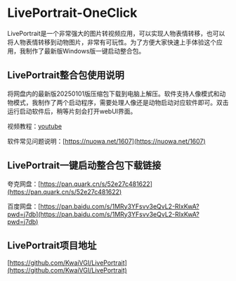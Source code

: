 # LivePortrait-OneClick

LivePortrait是一个非常强大的图片转视频应用，可以实现人物表情转移，也可以将人物表情转移到动物图片，非常有可玩性。为了方便大家快速上手体验这个应用，我制作了最新版Windows版一键启动整合包。

## LivePortrait整合包使用说明

将网盘内的最新版20250101版压缩包下载到电脑上解压。软件支持人像模式和动物模式，我制作了两个启动程序，需要处理人像还是动物启动对应软件即可。双击运行启动软件后，稍等片刻会打开webUI界面。

视频教程：[youtube](https://www.youtube.com/watch?v=Hu4GDziGPtM)

软件常见问题说明：[https://nuowa.net/1607](https://nuowa.net/1607)

## LivePortrait一键启动整合包下载链接

夸克网盘：[https://pan.quark.cn/s/52e27c481622](https://pan.quark.cn/s/52e27c481622)

百度网盘：[https://pan.baidu.com/s/1MRy3YFsvv3eQvL2-RIxKwA?pwd=j7db](https://pan.baidu.com/s/1MRy3YFsvv3eQvL2-RIxKwA?pwd=j7db)

## LivePortrait项目地址

[https://github.com/KwaiVGI/LivePortrait](https://github.com/KwaiVGI/LivePortrait)
